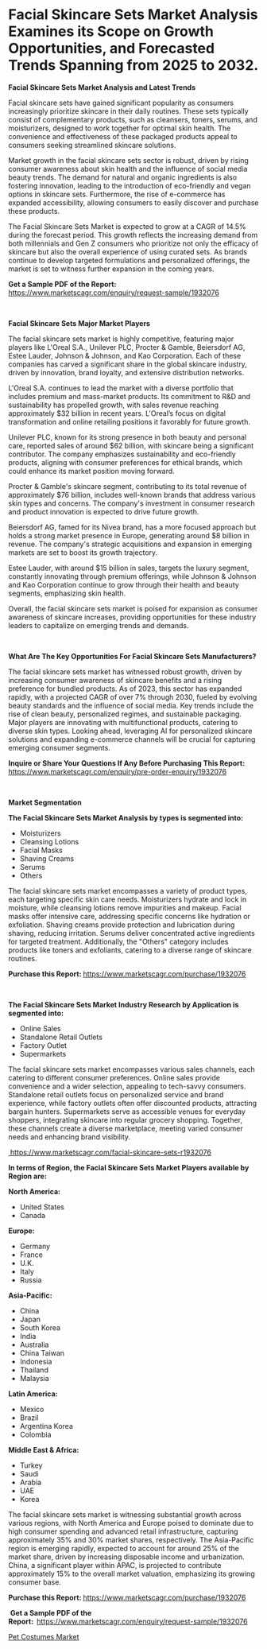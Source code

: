 <p><h1>Facial Skincare Sets Market Analysis Examines its Scope on Growth Opportunities, and Forecasted Trends Spanning from 2025 to 2032.</h1></p><p><strong>Facial Skincare Sets Market Analysis and Latest Trends</strong></p>
<p><p>Facial skincare sets have gained significant popularity as consumers increasingly prioritize skincare in their daily routines. These sets typically consist of complementary products, such as cleansers, toners, serums, and moisturizers, designed to work together for optimal skin health. The convenience and effectiveness of these packaged products appeal to consumers seeking streamlined skincare solutions. </p><p>Market growth in the facial skincare sets sector is robust, driven by rising consumer awareness about skin health and the influence of social media beauty trends. The demand for natural and organic ingredients is also fostering innovation, leading to the introduction of eco-friendly and vegan options in skincare sets. Furthermore, the rise of e-commerce has expanded accessibility, allowing consumers to easily discover and purchase these products.</p><p>The Facial Skincare Sets Market is expected to grow at a CAGR of 14.5% during the forecast period. This growth reflects the increasing demand from both millennials and Gen Z consumers who prioritize not only the efficacy of skincare but also the overall experience of using curated sets. As brands continue to develop targeted formulations and personalized offerings, the market is set to witness further expansion in the coming years.</p></p>
<p><strong>Get a Sample PDF of the Report:&nbsp;</strong> <a href="https://www.marketscagr.com/enquiry/request-sample/1932076?utm_campaign=1869&utm_medium=2&utm_source=Github&utm_content=ia&utm_term=08022025&utm_id=facial-skincare-sets">https://www.marketscagr.com/enquiry/request-sample/1932076</a></p>
<p>&nbsp;</p>
<p><strong>Facial Skincare Sets Major Market Players</strong></p>
<p><p>The facial skincare sets market is highly competitive, featuring major players like L'Oreal S.A., Unilever PLC, Procter & Gamble, Beiersdorf AG, Estee Lauder, Johnson & Johnson, and Kao Corporation. Each of these companies has carved a significant share in the global skincare industry, driven by innovation, brand loyalty, and extensive distribution networks.</p><p>L'Oreal S.A. continues to lead the market with a diverse portfolio that includes premium and mass-market products. Its commitment to R&D and sustainability has propelled growth, with sales revenue reaching approximately $32 billion in recent years. L'Oreal’s focus on digital transformation and online retailing positions it favorably for future growth.</p><p>Unilever PLC, known for its strong presence in both beauty and personal care, reported sales of around $62 billion, with skincare being a significant contributor. The company emphasizes sustainability and eco-friendly products, aligning with consumer preferences for ethical brands, which could enhance its market position moving forward.</p><p>Procter & Gamble's skincare segment, contributing to its total revenue of approximately $76 billion, includes well-known brands that address various skin types and concerns. The company's investment in consumer research and product innovation is expected to drive future growth.</p><p>Beiersdorf AG, famed for its Nivea brand, has a more focused approach but holds a strong market presence in Europe, generating around $8 billion in revenue. The company's strategic acquisitions and expansion in emerging markets are set to boost its growth trajectory.</p><p>Estee Lauder, with around $15 billion in sales, targets the luxury segment, constantly innovating through premium offerings, while Johnson & Johnson and Kao Corporation continue to grow through their health and beauty segments, emphasizing skin health.</p><p>Overall, the facial skincare sets market is poised for expansion as consumer awareness of skincare increases, providing opportunities for these industry leaders to capitalize on emerging trends and demands.</p></p>
<p>&nbsp;</p>
<p><strong>What Are The Key Opportunities For Facial Skincare Sets Manufacturers?</strong></p>
<p><p>The facial skincare sets market has witnessed robust growth, driven by increasing consumer awareness of skincare benefits and a rising preference for bundled products. As of 2023, this sector has expanded rapidly, with a projected CAGR of over 7% through 2030, fueled by evolving beauty standards and the influence of social media. Key trends include the rise of clean beauty, personalized regimes, and sustainable packaging. Major players are innovating with multifunctional products, catering to diverse skin types. Looking ahead, leveraging AI for personalized skincare solutions and expanding e-commerce channels will be crucial for capturing emerging consumer segments.</p></p>
<p><strong>Inquire or Share Your Questions If Any Before Purchasing This Report:</strong> <a href="https://www.marketscagr.com/enquiry/pre-order-enquiry/1932076?utm_campaign=1869&utm_medium=2&utm_source=Github&utm_content=ia&utm_term=08022025&utm_id=facial-skincare-sets">https://www.marketscagr.com/enquiry/pre-order-enquiry/1932076</a></p>
<p>&nbsp;</p>
<p><strong>Market Segmentation</strong></p>
<p><strong>The Facial Skincare Sets Market Analysis by types is segmented into:</strong></p>
<p><ul><li>Moisturizers</li><li>Cleansing Lotions</li><li>Facial Masks</li><li>Shaving Creams</li><li>Serums</li><li>Others</li></ul></p>
<p><p>The facial skincare sets market encompasses a variety of product types, each targeting specific skin care needs. Moisturizers hydrate and lock in moisture, while cleansing lotions remove impurities and makeup. Facial masks offer intensive care, addressing specific concerns like hydration or exfoliation. Shaving creams provide protection and lubrication during shaving, reducing irritation. Serums deliver concentrated active ingredients for targeted treatment. Additionally, the "Others" category includes products like toners and exfoliants, catering to a diverse range of skincare routines.</p></p>
<p><strong>Purchase this Report:&nbsp;</strong><a href="https://www.marketscagr.com/purchase/1932076?utm_campaign=1869&utm_medium=2&utm_source=Github&utm_content=ia&utm_term=08022025&utm_id=facial-skincare-sets">https://www.marketscagr.com/purchase/1932076</a></p>
<p>&nbsp;</p>
<p><strong>The Facial Skincare Sets Market Industry Research by Application is segmented into:</strong></p>
<p><ul><li>Online Sales</li><li>Standalone Retail Outlets</li><li>Factory Outlet</li><li>Supermarkets</li></ul></p>
<p><p>The facial skincare sets market encompasses various sales channels, each catering to different consumer preferences. Online sales provide convenience and a wider selection, appealing to tech-savvy consumers. Standalone retail outlets focus on personalized service and brand experience, while factory outlets often offer discounted products, attracting bargain hunters. Supermarkets serve as accessible venues for everyday shoppers, integrating skincare into regular grocery shopping. Together, these channels create a diverse marketplace, meeting varied consumer needs and enhancing brand visibility.</p></p>
<p><a href="https://www.marketscagr.com/facial-skincare-sets-r1932076?utm_campaign=1869&utm_medium=2&utm_source=Github&utm_content=ia&utm_term=08022025&utm_id=facial-skincare-sets">&nbsp;https://www.marketscagr.com/facial-skincare-sets-r1932076</a></p>
<p><strong>In terms of Region, the Facial Skincare Sets Market Players available by Region are:</strong></p>
<p>
    <p> <strong> North America: </strong>
        <ul>
            <li>United States</li>
            <li>Canada</li>
        </ul>
        </p> 
    <p> <strong> Europe: </strong>
        <ul>
            <li>Germany</li>
            <li>France</li>
            <li>U.K.</li>
            <li>Italy</li>
            <li>Russia</li>
        </ul>
        </p> 
    <p> <strong> Asia-Pacific: </strong>
        <ul>
            <li>China</li>
            <li>Japan</li>
            <li>South Korea</li>
            <li>India</li>
            <li>Australia</li>
            <li>China Taiwan</li>
            <li>Indonesia</li>
            <li>Thailand</li>
            <li>Malaysia</li>
        </ul>
        </p> 
    <p> <strong> Latin America: </strong>
        <ul>
            <li>Mexico</li>
            <li>Brazil</li>
            <li>Argentina Korea</li>
            <li>Colombia</li>
        </ul>
        </p> 
    <p> <strong> Middle East & Africa: </strong>
        <ul>
            <li>Turkey</li>
            <li>Saudi</li>
            <li>Arabia</li>
            <li>UAE</li>
            <li>Korea</li>
        </ul>
    </p>
    </p>
<p><p>The facial skincare sets market is witnessing substantial growth across various regions, with North America and Europe poised to dominate due to high consumer spending and advanced retail infrastructure, capturing approximately 35% and 30% market shares, respectively. The Asia-Pacific region is emerging rapidly, expected to account for around 25% of the market share, driven by increasing disposable income and urbanization. China, a significant player within APAC, is projected to contribute approximately 15% to the overall market valuation, emphasizing its growing consumer base.</p></p>
<p><strong>Purchase this Report: </strong><a href="https://www.marketscagr.com/purchase/1932076?utm_campaign=1869&utm_medium=2&utm_source=Github&utm_content=ia&utm_term=08022025&utm_id=facial-skincare-sets">https://www.marketscagr.com/purchase/1932076</a></p>
<p>&nbsp;<strong>Get a Sample PDF of the Report:&nbsp;&nbsp;</strong><a href="https://www.marketscagr.com/enquiry/request-sample/1932076?utm_campaign=1869&utm_medium=2&utm_source=Github&utm_content=ia&utm_term=08022025&utm_id=facial-skincare-sets">https://www.marketscagr.com/enquiry/request-sample/1932076</a></p>
<p><strong></strong></p>
<p><p><a href="https://github.com/provorikovar/Market-Research-Report-List-7/blob/main/pet-costumes-market.md?utm_campaign=1869&utm_medium=2&utm_source=Github&utm_content=ia&utm_term=08022025&utm_id=facial-skincare-sets">Pet Costumes Market</a></p></p>